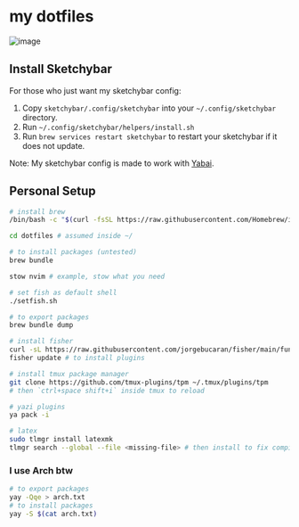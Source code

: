 # my dotfiles

![image](https://github.com/user-attachments/assets/b4cd7b8f-918c-436d-b948-751cb635fbc8)

## Install Sketchybar

For those who just want my sketchybar config:

1. Copy `sketchybar/.config/sketchybar` into your `~/.config/sketchybar` directory.
2. Run `~/.config/sketchybar/helpers/install.sh`
3. Run `brew services restart sketchybar` to restart your sketchybar if it does not update.

Note: My sketchybar config is made to work with [Yabai](https://github.com/koekeishiya/yabai).

## Personal Setup

```sh
# install brew
/bin/bash -c "$(curl -fsSL https://raw.githubusercontent.com/Homebrew/install/HEAD/install.sh)"

cd dotfiles # assumed inside ~/

# to install packages (untested)
brew bundle

stow nvim # example, stow what you need

# set fish as default shell
./setfish.sh

# to export packages
brew bundle dump

# install fisher
curl -sL https://raw.githubusercontent.com/jorgebucaran/fisher/main/functions/fisher.fish | source && fisher install jorgebucaran/fisher
fisher update # to install plugins

# install tmux package manager
git clone https://github.com/tmux-plugins/tpm ~/.tmux/plugins/tpm
# then `ctrl+space shift+i` inside tmux to reload

# yazi plugins
ya pack -i

# latex
sudo tlmgr install latexmk
tlmgr search --global --file <missing-file> # then install to fix compile errors
```

### I use Arch btw

```sh
# to export packages
yay -Qqe > arch.txt
# to install packages
yay -S $(cat arch.txt)
```
